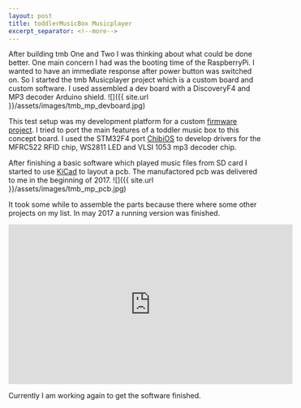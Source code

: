 ```yaml
---
layout: post
title: toddlerMusicBox Musicplayer
excerpt_separator: <!--more-->
---
```


After building tmb One and Two I was thinking about what could be done better. One main concern I had was the booting time of the RaspberryPi. I wanted to have an immediate response after power button was switched on. So I started the tmb Musicplayer project which is a custom board and custom software. I used assembled a dev board with a DiscoveryF4 and MP3 decoder Arduino shield.
![]({{ site.url }}/assets/images/tmb_mp_devboard.jpg)
<!--more-->

This test setup was my development platform for a custom [firmware project](https://github.com/janfietz/tmb_musicplayer). I tried to port the main features of a toddler music box to this concept board. I used the STM32F4 port [ChibiOS](http://www.chibios.org) to develop drivers for the MFRC522 RFID chip, WS2811 LED and VLSI 1053 mp3 decoder chip.

After finishing a basic software which played music files from SD card I started to use [KiCad](http://kicad-pcb.org/) to layout a pcb. The manufactored pcb was delivered to me in the beginning of 2017.
![]({{ site.url }}/assets/images/tmb_mp_pcb.jpg)

It took some while to assemble the parts because there where some other projects on my list. In may 2017 a running version was finished.
<iframe width="560" height="315" src="https://www.youtube.com/embed/TigDNIEKAd4" frameborder="0" allowfullscreen></iframe>

Currently I am working again to get the software finished.
